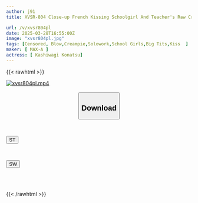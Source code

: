 ```yaml
---
author: j91
title: XVSR-804 Close-up French Kissing Schoolgirl And Teacher's Raw Creampie Sex Kashiwagi Konatsu

url: /v/xvsr804pl
date: 2025-03-28T16:55:00Z
image: "xvsr804pl.jpg"
tags: [Censored, Blow,Creampie,Solowork,School Girls,Big Tits,Kiss	]
maker: [ MAX-A ]
actress: [ Kashiwagi Konatsu]
---
```



{{< rawhtml >}}

<div class="video" data-videoid="zD0pBbBRZeHYZjd">
    <a href="javascript:;">
        <img src="/v/xvsr804pl/xvsr804pl.jpg" width="WIDTH" height="HEIGHT" alt="xvsr804pl.mp4" loading="lazy">
    </a>
</div>

<script type="text/javascript" src="https://j91.asia/asset/on-demand-st.js"></script>

<br>
  <link rel="stylesheet" href="https://j91.asia/asset/bs5.css">
  
  <center>
  <button class="btn btn-primary" type="button" data-bs-toggle="collapse" data-bs-target=".multi-collapse" aria-expanded="false" aria-controls="multiCollapseExample1 multiCollapseExample2"><h2>Download</h2></button></center>
</p>
<div class="row">
  <div class="col">
    <div class="collapse multi-collapse" id="multiCollapseExample1">
      <div class="card card-body">
	      	      <br>
<div class="buttons">  
<p><a href="/v/xvsr804pl/st.html" target="_blank"><button class="btn-hover color-3"><i class="fa fa-download"></i> ST</button></a></p></div>
    </div>
  </div>
</div>
  <div class="col">
    <div class="collapse multi-collapse" id="multiCollapseExample2">
      <div class="card card-body">
	      <br>
<div class="buttons">
<p><a href="/v/xvsr804pl/sw.html" target="_blank"><button class="btn-hover color-2"><i class="fa fa-download"></i> SW</button></a></p></div>
<br><br>
      </div>
    </div>
  </div>
</div>

{{< /rawhtml >}}